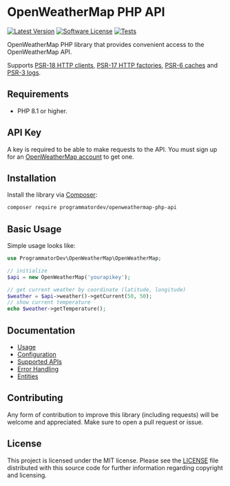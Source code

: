 # OpenWeatherMap PHP API

[![Latest Version](https://img.shields.io/github/release/programmatordev/openweathermap-php-api.svg?style=flat-square)](https://github.com/programmatordev/openweathermap-php-api/releases)
[![Software License](https://img.shields.io/badge/license-MIT-brightgreen.svg?style=flat-square)](LICENSE)
[![Tests](https://github.com/programmatordev/openweathermap-php-api/actions/workflows/ci.yml/badge.svg?branch=main)](https://github.com/programmatordev/openweathermap-php-api/actions/workflows/ci.yml?query=branch%3Amain)

OpenWeatherMap PHP library that provides convenient access to the OpenWeatherMap API.

Supports [PSR-18 HTTP clients](https://www.php-fig.org/psr/psr-18), [PSR-17 HTTP factories](https://www.php-fig.org/psr/psr-17), [PSR-6 caches](https://www.php-fig.org/psr/psr-6) and [PSR-3 logs](https://www.php-fig.org/psr/psr-3).

## Requirements

- PHP 8.1 or higher.

## API Key

A key is required to be able to make requests to the API.
You must sign up for an [OpenWeatherMap account](https://openweathermap.org/appid#signup) to get one.

## Installation

Install the library via [Composer](https://getcomposer.org/):

```bash
composer require programmatordev/openweathermap-php-api
```

## Basic Usage

Simple usage looks like:

```php
use ProgrammatorDev\OpenWeatherMap\OpenWeatherMap;

// initialize
$api = new OpenWeatherMap('yourapikey');

// get current weather by coordinate (latitude, longitude)
$weather = $api->weather()->getCurrent(50, 50);
// show current temperature
echo $weather->getTemperature();
```

## Documentation

- [Usage](docs/01-usage.md)
- [Configuration](docs/02-configuration.md)
- [Supported APIs](docs/03-supported-apis.md)
- [Error Handling](docs/04-error-handling.md)
- [Entities](docs/05-entities)

## Contributing

Any form of contribution to improve this library (including requests) will be welcome and appreciated.
Make sure to open a pull request or issue.

## License

This project is licensed under the MIT license. 
Please see the [LICENSE](LICENSE) file distributed with this source code for further information regarding copyright and licensing.